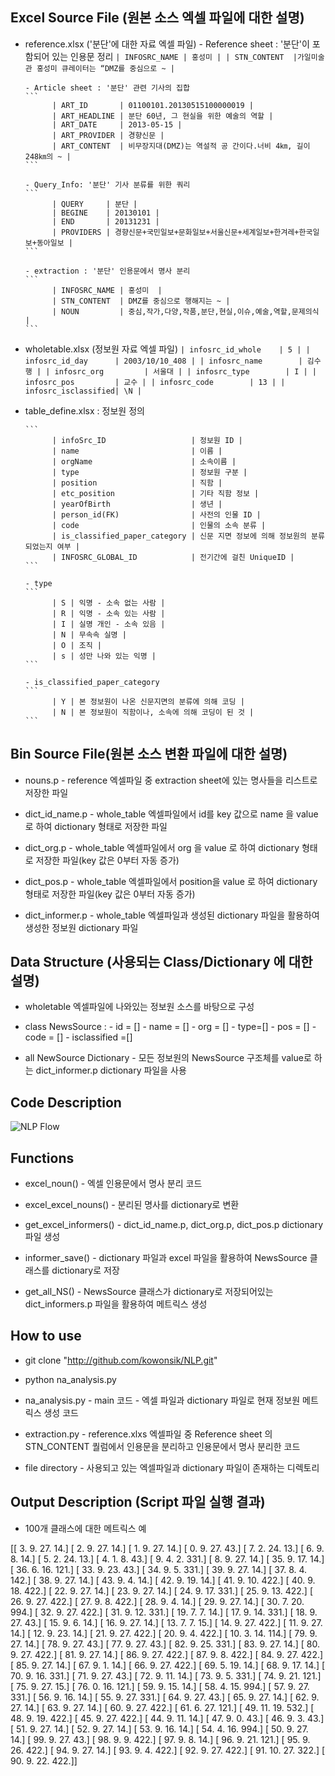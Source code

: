 ##  Excel Source File (원본 소스  엑셀 파일에 대한 설명)
- reference.xlsx ('분단'에 대한 자료 엑셀 파일)
      - Reference sheet : '분단'이 포함되어 있는 인용문 정리
      ```
            | INFOSRC_NAME | 홍성미 |
            | STN_CONTENT  |가일미술관 홍성미 큐레이터는 “DMZ를 중심으로 ~ |
      ```

      - Article sheet : '분단' 관련 기사의 집합
      ```
            | ART_ID       | 01100101.20130515100000019 |
            | ART_HEADLINE | 분단 60년, 그 현실을 위한 예술의 역할 |
            | ART_DATE     | 2013-05-15 |
            | ART_PROVIDER | 경향신문 |
            | ART_CONTENT  | 비무장지대(DMZ)는 역설적 공 간이다.너비 4㎞, 길이 248㎞의 ~ |
      ```

      - Query_Info: '분단' 기사 분류를 위한 쿼리
      ```
            | QUERY     | 분단 |
            | BEGINE    | 20130101 |
            | END       | 20131231 |
            | PROVIDERS | 경향신문+국민일보+문화일보+서울신문+세계일보+한겨레+한국일보+동아일보 |
      ```
      
      - extraction : '분단' 인용문에서 명사 분리
      ```
            | INFOSRC_NAME | 홍성미  |
            | STN_CONTENT  | DMZ를 중심으로 행해지는 ~ |
            | NOUN         | 중심,작가,다양,작품,분단,현실,이슈,예술,역할,문제의식 |
      ```

- wholetable.xlsx (정보원 자료 엑셀 파일)
      ```
            | infosrc_id_whole    | 5 |
            | infosrc_id_day      | 2003/10/10_408 |
            | infosrc_name        | 김수행 |
            | infosrc_org         | 서울대 |
            | infosrc_type        | I |
            | infosrc_pos         | 교수 |
            | infosrc_code        | 13 |
            | infosrc_isclassified| \N |
      ```


- table_define.xlsx : 정보원 정의

      ```
            | infoSrc_ID                   | 정보원 ID |
            | name                         | 이름 |
            | orgName                      | 소속이름 |
            | type                         | 정보원 구분 |
            | position                     | 직함 |
            | etc_position                 | 기타 직함 정보 |
            | yearOfBirth                  | 생년 |
            | person_id(FK)                | 사전의 인물 ID |
            | code                         | 인물의 소속 분류 |
            | is_classified_paper_category | 신문 지면 정보에 의해 정보원의 분류되었는지 여부 |
            | INFOSRC_GLOBAL_ID            | 전기간에 걸친 UniqueID |
      ```

      - type
      ```
            | S | 익명 - 소속 없는 사람 |
            | R | 익명 - 소속 있는 사람 |
            | I | 실명 개인 - 소속 있음 |
            | N | 무속속 실명 |
            | O | 조직 |
            | s | 성만 나와 있는 익명 |
      ```

      - is_classified_paper_category
      ```
            | Y | 본 정보원이 나온 신문지면의 분류에 의해 코딩 |
            | N | 본 정보원이 직함이나, 소속에 의해 코딩이 된 것 |
      ```


##  Bin  Source File(원본 소스 변환 파일에 대한 설명)
-  nouns.p
       - reference 엑셀파일 중 extraction sheet에 있는 명사들을 리스트로 저장한 파일

-  dict_id_name.p
       - whole_table 엑셀파일에서 id를 key 값으로 name 을 value 로 하여 dictionary 형태로 저장한 파일

-  dict_org.p
       - whole_table 엑셀파일에서 org 을 value 로 하여 dictionary 형태로 저장한 파일(key 값은 0부터 자동 증가)

-  dict_pos.p
       - whole_table 엑셀파일에서 position을 value 로 하여 dictionary 형태로 저장한 파일(key 값은 0부터 자동 증가)

-  dict_informer.p
       - whole_table 엑셀파일과 생성된 dictionary 파일을 활용하여 생성한 정보원 dictionary 파일



## Data Structure (사용되는 Class/Dictionary 에 대한 설명)
- wholetable 엑셀파일에 나와있는 정보원 소스를 바탕으로 구성
- class NewsSource :
       - id = [] 
       - name = [] 
       - org = [] 
       - type=[]
       - pos = [] 
       - code = []
       - isclassified =[]

- all NewSource Dictionary
       - 모든 정보원의 NewsSource 구조체를 value로 하는 dict_informer.p dictionary 파일을 사용



## Code Description 
![NLP Flow](https://raw.githubusercontent.com/kowonsik/NLP/master/file/NLP_flow.png)

## Functions
- excel_noun()
       - 엑셀 인용문에서 명사 분리 코드

- excel_excel_nouns()
       - 분리된 명사를 dictionary로 변환

- get_excel_informers()
       - dict_id_name.p, dict_org.p, dict_pos.p dictionary 파일 생성

- informer_save()
       - dictionary 파일과 excel 파일을 활용하여 NewsSource 클래스를 dictionary로 저장

- get_all_NS()
       - NewsSource 클래스가 dictionary로 저장되어있는 dict_informers.p 파일을 활용하여 메트릭스 생성
 
## How to use
- git clone "http://github.com/kowonsik/NLP.git"
- python na_analysis.py

- na_analysis.py
       - main 코드
       - 엑셀 파일과 dictionary 파일로 현재 정보원 메트릭스 생성 코드
- extraction.py
       - reference.xlxs 엑셀파일 중 Reference sheet 의 STN_CONTENT 퀄럼에서 인용문을 분리하고 인용문에서 명사 분리한 코드
- file directory
       - 사용되고 있는 엑셀파일과 dictionary 파일이 존재하는 디렉토리
 
## Output Description (Script 파일 실행 결과)
- 100개 클래스에 대한 메트릭스 예

[[   3.    9.   27.   14.]
 [   2.    9.   27.   14.]
 [   1.    9.   27.   14.]
 [   0.    9.   27.   43.]
 [   7.    2.   24.   13.]
 [   6.    9.    8.   14.]
 [   5.    2.   24.   13.]
 [   4.    1.    8.   43.]
 [   9.    4.    2.  331.]
 [   8.    9.   27.   14.]
 [  35.    9.   17.   14.]
 [  36.    6.   16.  121.]
 [  33.    9.   23.   43.]
 [  34.    9.    5.  331.]
 [  39.    9.   27.   14.]
 [  37.    8.    4.  142.]
 [  38.    9.   27.   14.]
 [  43.    9.    4.   14.]
 [  42.    9.   19.   14.]
 [  41.    9.   10.  422.]
 [  40.    9.   18.  422.]
 [  22.    9.   27.   14.]
 [  23.    9.   27.   14.]
 [  24.    9.   17.  331.]
 [  25.    9.   13.  422.]
 [  26.    9.   27.  422.]
 [  27.    9.    8.  422.]
 [  28.    9.    4.   14.]
 [  29.    9.   27.   14.]
 [  30.    7.   20.  994.]
 [  32.    9.   27.  422.]
 [  31.    9.   12.  331.]
 [  19.    7.    7.   14.]
 [  17.    9.   14.  331.]
 [  18.    9.   27.   43.]
 [  15.    9.    6.   14.]
 [  16.    9.   27.   14.]
 [  13.    7.    7.   15.]
 [  14.    9.   27.  422.]
 [  11.    9.   27.   14.]
 [  12.    9.   23.   14.]
 [  21.    9.   27.  422.]
 [  20.    9.    4.  422.]
 [  10.    3.   14.  114.]
 [  79.    9.   27.   14.]
 [  78.    9.   27.   43.]
 [  77.    9.   27.   43.]
 [  82.    9.   25.  331.]
 [  83.    9.   27.   14.]
 [  80.    9.   27.  422.]
 [  81.    9.   27.   14.]
 [  86.    9.   27.  422.]
 [  87.    9.    8.  422.]
 [  84.    9.   27.  422.]
 [  85.    9.   27.   14.]
 [  67.    9.    1.   14.]
 [  66.    9.   27.  422.]
 [  69.    5.   19.   14.]
 [  68.    9.   17.   14.]
 [  70.    9.   16.  331.]
 [  71.    9.   27.   43.]
 [  72.    9.   11.   14.]
 [  73.    9.    5.  331.]
 [  74.    9.   21.  121.]
 [  75.    9.   27.   15.]
 [  76.    0.   16.  121.]
 [  59.    9.   15.   14.]
 [  58.    4.   15.  994.]
 [  57.    9.   27.  331.]
 [  56.    9.   16.   14.]
 [  55.    9.   27.  331.]
 [  64.    9.   27.   43.]
 [  65.    9.   27.   14.]
 [  62.    9.   27.   14.]
 [  63.    9.   27.   14.]
 [  60.    9.   27.  422.]
 [  61.    6.   27.  121.]
 [  49.   11.   19.  532.]
 [  48.    9.   19.  422.]
 [  45.    9.   27.  422.]
 [  44.    9.   11.   14.]
 [  47.    9.    0.   43.]
 [  46.    9.    3.   43.]
 [  51.    9.   27.   14.]
 [  52.    9.   27.   14.]
 [  53.    9.   16.   14.]
 [  54.    4.   16.  994.]
 [  50.    9.   27.   14.]
 [  99.    9.   27.   43.]
 [  98.    9.    9.  422.]
 [  97.    9.    8.   14.]
 [  96.    9.   21.  121.]
 [  95.    9.   26.  422.]
 [  94.    9.   27.   14.]
 [  93.    9.    4.  422.]
 [  92.    9.   27.  422.]
 [  91.   10.   27.  322.]
 [  90.    9.   22.  422.]]











